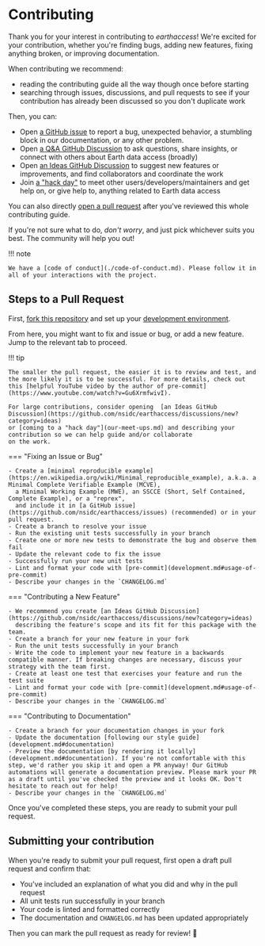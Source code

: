 # Contributing

Thank you for your interest in contributing to _earthaccess_! We're excited for your contribution,
whether you're finding bugs, adding new features, fixing anything broken, or improving documentation.

When contributing we recommend:

- reading the contributing guide all the way though once before starting
- searching through issues, discussions, and pull requests to see if your contribution has already been discussed
  so you don't duplicate work

Then, you can:

- Open [a GitHub issue](https://github.com/nsidc/earthaccess/issues) to report a bug, unexpected behavior, a stumbling block in our documentation, or any
  other problem.
- Open [a Q&A GitHub Discussion](https://github.com/nsidc/earthaccess/discussions/categories/new?category=q-a) to ask
  questions, share insights, or connect with others about Earth data access (broadly)
- Open [an Ideas GitHub Discussion](https://github.com/nsidc/earthaccess/discussions/new?category=ideas) to suggest
  new features or improvements, and find collaborators and coordinate the work
- Join [a "hack day"](our-meet-ups.md) to meet other users/developers/maintainers and get help on, or give help to,
  anything related to Earth data access

You can also directly [open a pull request](#steps-to-a-pull-request) after you've reviewed this whole contributing guide.

If you're not sure what to do, _don't worry_, and just pick whichever suits you best. The community will help you out!

!!! note

    We have a [code of conduct](./code-of-conduct.md). Please follow it in all of your interactions with the project.

## Steps to a Pull Request

First, [fork this repository](https://github.com/nsidc/earthaccess/fork) and set up your [development environment](./development.md).

From here, you might want to fix and issue or bug, or add a new feature. Jump to the
relevant tab to proceed.

!!! tip

    The smaller the pull request, the easier it is to review and test, and the more likely it is to be successful. For more details, check out this [helpful YouTube video by the author of pre-commit](https://www.youtube.com/watch?v=Gu6XrmfwivI).

    For large contributions, consider opening  [an Ideas GitHub Discussion](https://github.com/nsidc/earthaccess/discussions/new?category=ideas)
    or [coming to a "hack day"](our-meet-ups.md) and describing your contribution so we can help guide and/or collaborate
    on the work.

=== "Fixing an Issue or Bug"

    - Create a [minimal reproducible example](https://en.wikipedia.org/wiki/Minimal_reproducible_example), a.k.a. a Minimal Complete Verifiable Example (MCVE),
      a Minimal Working Example (MWE), an SSCCE (Short, Self Contained, Complete Example), or a "reprex",
      and include it in [a GitHub issue](https://github.com/nsidc/earthaccess/issues) (recommended) or in your pull request.
    - Create a branch to resolve your issue
    - Run the existing unit tests successfully in your branch
    - Create one or more new tests to demonstrate the bug and observe them fail
    - Update the relevant code to fix the issue
    - Successfully run your new unit tests
    - Lint and format your code with [pre-commit](development.md#usage-of-pre-commit)
    - Describe your changes in the `CHANGELOG.md`

=== "Contributing a New Feature"

    - We recommend you create [an Ideas GitHub Discussion](https://github.com/nsidc/earthaccess/discussions/new?category=ideas)
      describing the feature's scope and its fit for this package with the team.
    - Create a branch for your new feature in your fork
    - Run the unit tests successfully in your branch
    - Write the code to implement your new feature in a backwards compatible manner. If breaking changes are necessary, discuss your strategy with the team first.
    - Create at least one test that exercises your feature and run the test suite
    - Lint and format your code with [pre-commit](development.md#usage-of-pre-commit)
    - Describe your changes in the `CHANGELOG.md`

=== "Contributing to Documentation"

    - Create a branch for your documentation changes in your fork
    - Update the documentation [following our style guide](development.md#documentation)
    - Preview the documentation [by rendering it locally](development.md#documentation). If you're not comfortable with this step, we'd rather you skip it and open a PR anyway! Our GitHub automations will generate a documentation preview. Please mark your PR as a draft until you've checked the preview and it looks OK. Don't hesitate to reach out for help!
    - Describe your changes in the `CHANGELOG.md`

Once you've completed these steps, you are ready to submit your pull request.

## Submitting your contribution

When you're ready to submit your pull request, first open a draft pull request and confirm that:

- You've included an explanation of what you did and why in the pull request
- All unit tests run successfully in your branch
- Your code is linted and formatted correctly
- The documentation and `CHANGELOG.md` has been updated appropriately

Then you can mark the pull request as ready for review! :tada:
